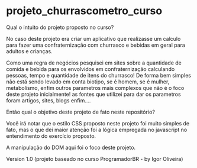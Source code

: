 # projeto_churrascometro_curso

Qual o intuito do projeto proposto no curso?

No caso deste projeto era criar um aplicativo que realizasse um calculo para fazer uma confraternização com churrasco e bebidas em geral para adultos e crianças.

Como uma regra de negócios pesquisei em sites sobre a quantidade de comida e bebida para os envolvidos em confraternização calculando pessoas, tempo e quantidade de itens do churrasco!
De forma bem simples não está sendo levado em conta biotipo, se é homem, se é mulher, metabolismo, enfim outros parametros mais complexos que não é o foco deste projeto inicialmente! as fontes que utilizei para dar os parametros foram artigos, sites, blogs enfim....


Então qual o objetivo deste projeto de fato neste repositório?

Você irá notar que o estilo CSS proposto neste projeto foi muito simples de fato, mas o que dei maior atenção foi a lógica empregada no javascript no entendimento do exercício proposto.

A manipulação do DOM aqui foi o foco deste projeto.

Version 1.0 (projeto baseado no curso ProgramadorBR - by Igor Oliveira)
